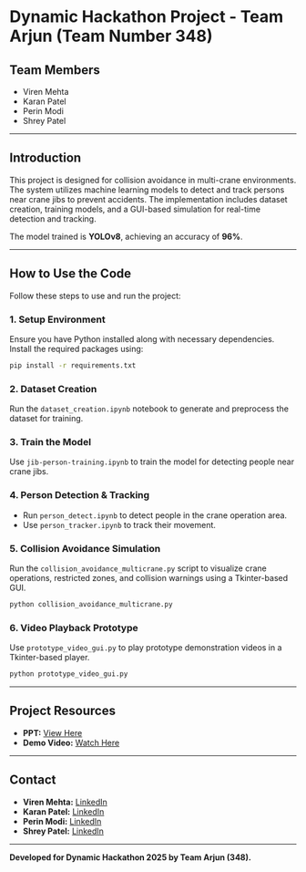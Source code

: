 # Dynamic Hackathon Project - Team Arjun (Team Number 348)

## Team Members
- Viren Mehta
- Karan Patel
- Perin Modi
- Shrey Patel

---

## Introduction
This project is designed for collision avoidance in multi-crane environments. The system utilizes machine learning models to detect and track persons near crane jibs to prevent accidents. The implementation includes dataset creation, training models, and a GUI-based simulation for real-time detection and tracking.

The model trained is **YOLOv8**, achieving an accuracy of **96%**.

---

## How to Use the Code
Follow these steps to use and run the project:

### 1. Setup Environment
Ensure you have Python installed along with necessary dependencies. Install the required packages using:
```bash
pip install -r requirements.txt
```

### 2. Dataset Creation
Run the `dataset_creation.ipynb` notebook to generate and preprocess the dataset for training.

### 3. Train the Model
Use `jib-person-training.ipynb` to train the model for detecting people near crane jibs.

### 4. Person Detection & Tracking
- Run `person_detect.ipynb` to detect people in the crane operation area.
- Use `person_tracker.ipynb` to track their movement.

### 5. Collision Avoidance Simulation
Run the `collision_avoidance_multicrane.py` script to visualize crane operations, restricted zones, and collision warnings using a Tkinter-based GUI.

```bash
python collision_avoidance_multicrane.py
```

### 6. Video Playback Prototype
Use `prototype_video_gui.py` to play prototype demonstration videos in a Tkinter-based player.

```bash
python prototype_video_gui.py
```

---

## Project Resources
- **PPT:** [View Here](https://drive.google.com/file/d/13RZ3N6_CE6rC5yR79IJqwghZQpjn2l__/view?usp=sharing)
- **Demo Video:** [Watch Here](https://drive.google.com/file/d/1iwivUbyUCCVZnp-K-Nn1iFfwkaStvSFl/view?usp=sharing)

---

## Contact
- **Viren Mehta:** [LinkedIn](https://www.linkedin.com/in/viren-mehta-0b14b8227/)
- **Karan Patel:** [LinkedIn](https://www.linkedin.com/in/karanpatel08/)
- **Perin Modi:** [LinkedIn](https://www.linkedin.com/in/modiperin/)
- **Shrey Patel:** [LinkedIn](https://www.linkedin.com/in/shreypatel07/)

---

**Developed for Dynamic Hackathon 2025 by Team Arjun (348).**

